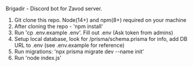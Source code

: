 Brigadir - Discord bot for Zavod server.

1) Git clone this repo. Node(14+) and npm(8+) required on your machine
2) After cloning the repo - 'npm install'
3) Run 'cp .env.example .env'. Fill out .env (Ask token from admins)
4) Setup local database, look for /prisma/schema.prisma for info, add DB URL to .env (see .env.example for reference)
5) Run migrations:
  'npx prisma migrate dev --name init'
4) Run 'node index.js'
